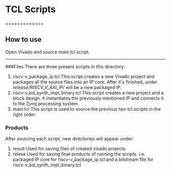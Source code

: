 # TCL Scripts
=============
## How to use
Open Vivado and source *main.tcl* script.


-------------
###Files
There are three present scripts in this directory:
1. riscv-v_package_ip.tcl
  This script creates a new Vivado project and packages
  all the source files into an IP core. After it's finished,
  under *release/RISCV_V_AXI_IP/* will be a new packaged IP.
2. riscv-v_bd_synth_impl_binary.tcl
  This script creates a new project and a block design.
  It instantiates the previously mentioned IP and connects it
  to the Zynq processing system.
3. main.tcl
  This script is used to source the previous two tcl scripts
  in the right order.

### Products
After sourcing each script, new directories will appear under:
1. result
  Used for saving files of created vivado projects.
2. relese
  Used for saving final products of running the scripts.
  i.e. packaged IP core for riscv-v_package_ip.tcl and 
  a bitstream file for riscv-v_bd_synth_impl_binary.tcl

